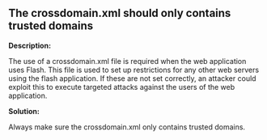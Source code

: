 The crossdomain.xml should only contains trusted domains 
-------

**Description:**

The use of a crossdomain.xml file is required when the web application uses Flash.
This file is used to set up restrictions for any other web servers using the
flash application. If these are not set correctly, an attacker could exploit this to
execute targeted attacks against the users of the web application.


**Solution:**

Always make sure the crossdomain.xml only contains trusted domains.
